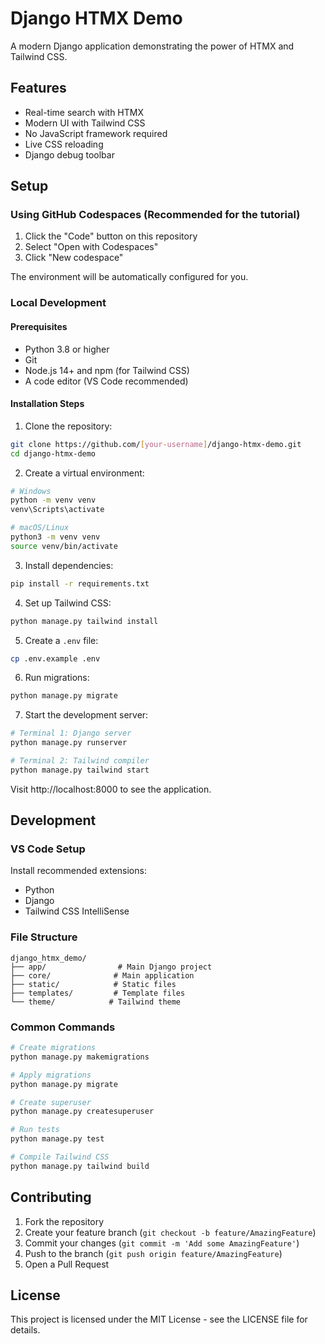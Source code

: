 # Django HTMX Demo

A modern Django application demonstrating the power of HTMX and Tailwind CSS.

## Features

- Real-time search with HTMX
- Modern UI with Tailwind CSS
- No JavaScript framework required
- Live CSS reloading
- Django debug toolbar

## Setup

### Using GitHub Codespaces (Recommended for the tutorial)

1. Click the "Code" button on this repository
2. Select "Open with Codespaces"
3. Click "New codespace"

The environment will be automatically configured for you.

### Local Development

#### Prerequisites

- Python 3.8 or higher
- Git
- Node.js 14+ and npm (for Tailwind CSS)
- A code editor (VS Code recommended)

#### Installation Steps

1. Clone the repository:
```bash
git clone https://github.com/[your-username]/django-htmx-demo.git
cd django-htmx-demo
```

2. Create a virtual environment:
```bash
# Windows
python -m venv venv
venv\Scripts\activate

# macOS/Linux
python3 -m venv venv
source venv/bin/activate
```

3. Install dependencies:
```bash
pip install -r requirements.txt
```

4. Set up Tailwind CSS:
```bash
python manage.py tailwind install
```

5. Create a `.env` file:
```bash
cp .env.example .env
```

6. Run migrations:
```bash
python manage.py migrate
```

7. Start the development server:
```bash
# Terminal 1: Django server
python manage.py runserver

# Terminal 2: Tailwind compiler
python manage.py tailwind start
```

Visit http://localhost:8000 to see the application.

## Development

### VS Code Setup

Install recommended extensions:
- Python
- Django
- Tailwind CSS IntelliSense

### File Structure

```
django_htmx_demo/
├── app/                # Main Django project
├── core/              # Main application
├── static/            # Static files
├── templates/         # Template files
└── theme/            # Tailwind theme
```

### Common Commands

```bash
# Create migrations
python manage.py makemigrations

# Apply migrations
python manage.py migrate

# Create superuser
python manage.py createsuperuser

# Run tests
python manage.py test

# Compile Tailwind CSS
python manage.py tailwind build
```

## Contributing

1. Fork the repository
2. Create your feature branch (`git checkout -b feature/AmazingFeature`)
3. Commit your changes (`git commit -m 'Add some AmazingFeature'`)
4. Push to the branch (`git push origin feature/AmazingFeature`)
5. Open a Pull Request

## License

This project is licensed under the MIT License - see the LICENSE file for details.
